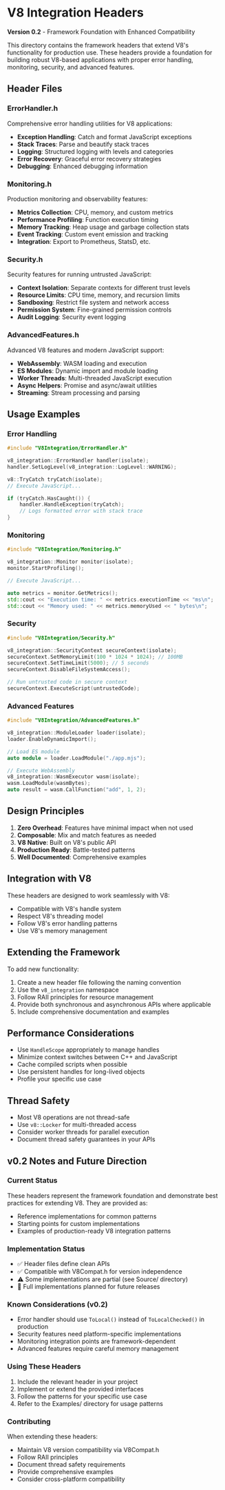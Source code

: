 # V8 Integration Headers

**Version 0.2** - Framework Foundation with Enhanced Compatibility

This directory contains the framework headers that extend V8's functionality for production use. These headers provide a foundation for building robust V8-based applications with proper error handling, monitoring, security, and advanced features.

## Header Files

### ErrorHandler.h
Comprehensive error handling utilities for V8 applications:
- **Exception Handling**: Catch and format JavaScript exceptions
- **Stack Traces**: Parse and beautify stack traces
- **Logging**: Structured logging with levels and categories
- **Error Recovery**: Graceful error recovery strategies
- **Debugging**: Enhanced debugging information

### Monitoring.h
Production monitoring and observability features:
- **Metrics Collection**: CPU, memory, and custom metrics
- **Performance Profiling**: Function execution timing
- **Memory Tracking**: Heap usage and garbage collection stats
- **Event Tracking**: Custom event emission and tracking
- **Integration**: Export to Prometheus, StatsD, etc.

### Security.h
Security features for running untrusted JavaScript:
- **Context Isolation**: Separate contexts for different trust levels
- **Resource Limits**: CPU time, memory, and recursion limits
- **Sandboxing**: Restrict file system and network access
- **Permission System**: Fine-grained permission controls
- **Audit Logging**: Security event logging

### AdvancedFeatures.h
Advanced V8 features and modern JavaScript support:
- **WebAssembly**: WASM loading and execution
- **ES Modules**: Dynamic import and module loading
- **Worker Threads**: Multi-threaded JavaScript execution
- **Async Helpers**: Promise and async/await utilities
- **Streaming**: Stream processing and parsing

## Usage Examples

### Error Handling
```cpp
#include "V8Integration/ErrorHandler.h"

v8_integration::ErrorHandler handler(isolate);
handler.SetLogLevel(v8_integration::LogLevel::WARNING);

v8::TryCatch tryCatch(isolate);
// Execute JavaScript...

if (tryCatch.HasCaught()) {
    handler.HandleException(tryCatch);
    // Logs formatted error with stack trace
}
```

### Monitoring
```cpp
#include "V8Integration/Monitoring.h"

v8_integration::Monitor monitor(isolate);
monitor.StartProfiling();

// Execute JavaScript...

auto metrics = monitor.GetMetrics();
std::cout << "Execution time: " << metrics.executionTime << "ms\n";
std::cout << "Memory used: " << metrics.memoryUsed << " bytes\n";
```

### Security
```cpp
#include "V8Integration/Security.h"

v8_integration::SecurityContext secureContext(isolate);
secureContext.SetMemoryLimit(100 * 1024 * 1024); // 100MB
secureContext.SetTimeLimit(5000); // 5 seconds
secureContext.DisableFileSystemAccess();

// Run untrusted code in secure context
secureContext.ExecuteScript(untrustedCode);
```

### Advanced Features
```cpp
#include "V8Integration/AdvancedFeatures.h"

v8_integration::ModuleLoader loader(isolate);
loader.EnableDynamicImport();

// Load ES module
auto module = loader.LoadModule("./app.mjs");

// Execute WebAssembly
v8_integration::WasmExecutor wasm(isolate);
wasm.LoadModule(wasmBytes);
auto result = wasm.CallFunction("add", 1, 2);
```

## Design Principles

1. **Zero Overhead**: Features have minimal impact when not used
2. **Composable**: Mix and match features as needed
3. **V8 Native**: Built on V8's public API
4. **Production Ready**: Battle-tested patterns
5. **Well Documented**: Comprehensive examples

## Integration with V8

These headers are designed to work seamlessly with V8:
- Compatible with V8's handle system
- Respect V8's threading model
- Follow V8's error handling patterns
- Use V8's memory management

## Extending the Framework

To add new functionality:

1. Create a new header file following the naming convention
2. Use the `v8_integration` namespace
3. Follow RAII principles for resource management
4. Provide both synchronous and asynchronous APIs where applicable
5. Include comprehensive documentation and examples

## Performance Considerations

- Use `HandleScope` appropriately to manage handles
- Minimize context switches between C++ and JavaScript
- Cache compiled scripts when possible
- Use persistent handles for long-lived objects
- Profile your specific use case

## Thread Safety

- Most V8 operations are not thread-safe
- Use `v8::Locker` for multi-threaded access
- Consider worker threads for parallel execution
- Document thread safety guarantees in your APIs

## v0.2 Notes and Future Direction

### Current Status
These headers represent the framework foundation and demonstrate best practices for extending V8. They are provided as:
- Reference implementations for common patterns
- Starting points for custom implementations
- Examples of production-ready V8 integration patterns

### Implementation Status
- ✅ Header files define clean APIs
- ✅ Compatible with V8Compat.h for version independence
- ⚠️ Some implementations are partial (see Source/ directory)
- 📝 Full implementations planned for future releases

### Known Considerations (v0.2)
- Error handler should use `ToLocal()` instead of `ToLocalChecked()` in production
- Security features need platform-specific implementations
- Monitoring integration points are framework-dependent
- Advanced features require careful memory management

### Using These Headers
1. Include the relevant header in your project
2. Implement or extend the provided interfaces
3. Follow the patterns for your specific use case
4. Refer to the Examples/ directory for usage patterns

### Contributing
When extending these headers:
- Maintain V8 version compatibility via V8Compat.h
- Follow RAII principles
- Document thread safety requirements
- Provide comprehensive examples
- Consider cross-platform compatibility